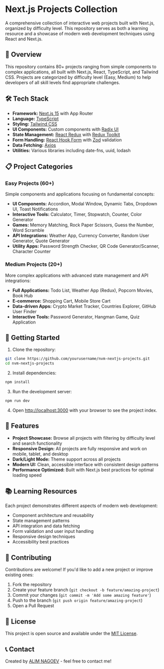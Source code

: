 # Next.js Projects Collection

A comprehensive collection of interactive web projects built with Next.js, organized by difficulty level. This repository serves as both a learning resource and a showcase of modern web development techniques using React and Next.js.

## 🚀 Overview

This repository contains 80+ projects ranging from simple components to complex applications, all built with Next.js, React, TypeScript, and Tailwind CSS. Projects are categorized by difficulty level (Easy, Medium) to help developers of all skill levels find appropriate challenges.

## 🛠️ Tech Stack

- **Framework:** [Next.js 15](https://nextjs.org/) with App Router
- **Language:** [TypeScript](https://www.typescriptlang.org/)
- **Styling:** [Tailwind CSS](https://tailwindcss.com/)
- **UI Components:** Custom components with [Radix UI](https://www.radix-ui.com/)
- **State Management:** [React Redux](https://react-redux.js.org/) with [Redux Toolkit](https://redux-toolkit.js.org/)
- **Form Handling:** [React Hook Form](https://react-hook-form.com/) with [Zod](https://zod.dev/) validation
- **Data Fetching:** [Axios](https://axios-http.com/)
- **Utilities:** Various libraries including date-fns, uuid, lodash

## 📋 Project Categories

### Easy Projects (60+)
Simple components and applications focusing on fundamental concepts:

- **UI Components:** Accordion, Modal Window, Dynamic Tabs, Dropdown UI, Toast Notifications
- **Interactive Tools:** Calculator, Timer, Stopwatch, Counter, Color Generator
- **Games:** Memory Matching, Rock Paper Scissors, Guess the Number, Word Scramble
- **API Integrations:** Weather App, Currency Converter, Random User Generator, Quote Generator
- **Utility Apps:** Password Strength Checker, QR Code Generator/Scanner, Character Counter

### Medium Projects (20+)
More complex applications with advanced state management and API integrations:

- **Full Applications:** Todo List, Weather App (Redux), Popcorn Movies, Book Hub
- **E-commerce:** Shopping Cart, Mobile Store Cart
- **Data-driven Apps:** Crypto Market Tracker, Countries Explorer, GitHub User Finder
- **Interactive Tools:** Password Generator, Hangman Game, Quiz Application

## 🚀 Getting Started

1. Clone the repository:
```bash
git clone https://github.com/yourusername/nvm-nextjs-projects.git
cd nvm-nextjs-projects
```

2. Install dependencies:
```bash
npm install
```

3. Run the development server:
```bash
npm run dev
```

4. Open [http://localhost:3000](http://localhost:3000) with your browser to see the project index.

## 📱 Features

- **Project Showcase:** Browse all projects with filtering by difficulty level and search functionality
- **Responsive Design:** All projects are fully responsive and work on mobile, tablet, and desktop
- **Dark/Light Mode:** Theme support across all projects
- **Modern UI:** Clean, accessible interface with consistent design patterns
- **Performance Optimized:** Built with Next.js best practices for optimal loading speed

## 📚 Learning Resources

Each project demonstrates different aspects of modern web development:

- Component architecture and reusability
- State management patterns
- API integration and data fetching
- Form validation and user input handling
- Responsive design techniques
- Accessibility best practices

## 🤝 Contributing

Contributions are welcome! If you'd like to add a new project or improve existing ones:

1. Fork the repository
2. Create your feature branch (`git checkout -b feature/amazing-project`)
3. Commit your changes (`git commit -m 'Add some amazing feature'`)
4. Push to the branch (`git push origin feature/amazing-project`)
5. Open a Pull Request

## 📄 License

This project is open source and available under the [MIT License](LICENSE).

## 📞 Contact

Created by [ALIM NAGOEV](https://github.com/nagoev-id) - feel free to contact me!
